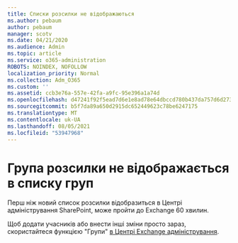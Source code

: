 ```yaml
---
title: Списки розсилки не відображаються
ms.author: pebaum
author: pebaum
manager: scotv
ms.date: 04/21/2020
ms.audience: Admin
ms.topic: article
ms.service: o365-administration
ROBOTS: NOINDEX, NOFOLLOW
localization_priority: Normal
ms.collection: Adm_O365
ms.custom: ''
ms.assetid: ccb3e76a-557e-42fa-a9fc-95e396a1a74d
ms.openlocfilehash: d47241f92f5ead7d6e1e8ad78e64dbccd780b437da757d6d273778fcc5372378
ms.sourcegitcommit: b5f7da89a650d2915dc652449623c78be6247175
ms.translationtype: MT
ms.contentlocale: uk-UA
ms.lasthandoff: 08/05/2021
ms.locfileid: "53947968"
---
```

# <a name="distribution-group-not-showing-in-groups-list"></a>Група розсилки не відображається в списку груп

Перш ніж новий список розсилки відобразиться в Центрі адміністрування SharePoint, може пройти до Exchange 60 хвилин.
  
Щоб додати учасників або внести інші зміни просто зараз, скористайтеся функцією "Групи" [в Центрі Exchange адміністрування](https://outlook.office365.com/ecp/?rfr=Admin_o365&amp;exsvurl=1&amp;mkt=en-US.aspx).
  

